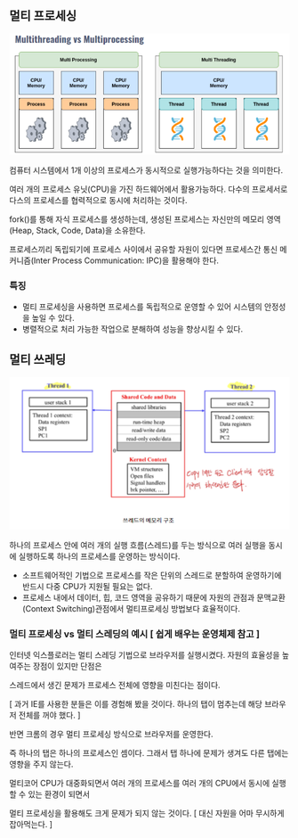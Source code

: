 ## 멀티 프로세싱

![Untitled](./.asserts/멀티프로세스.png)

컴퓨터 시스템에서 1개 이상의 프로세스가 동시적으로 실행가능하다는 것을 의미한다.

여러 개의 프로세스 유닛(CPU)을 가진 하드웨어에서 활용가능하다. 다수의 프로세서로 다스의 프로세스를 협력적으로 동시에 처리하는 것이다.

fork()를 통해 자식 프로세스를 생성하는데, 생성된 프로세스는 자신만의 메모리 영역(Heap, Stack, Code, Data)을 소유한다.

프로세스끼리 독립되기에 프로세스 사이에서 공유할 자원이 있다면 프로세스간 통신 메커니즘(Inter Process Communication: IPC)을 활용해야 한다.

### 특징

- 멀티 프로세싱을 사용하면 프로세스를 독립적으로 운영할 수 있어 시스템의 안정성을 높일 수 있다.
- 병렬적으로 처리 가능한 작업으로 분해하여 성능을 향상시킬 수 있다.

## 멀티 쓰레딩

![Untitled](./.asserts/멀티프로세스2.png)

하나의 프로세스 안에 여러 개의 실행 흐름(스레드)를 두는 방식으로 여러 실행을 동시에 실행하도록 하나의 프로세스를 운영하는 방식이다.

- 소프트웨어적인 기법으로 프로세스를 작은 단위의 스레드로 분할하여 운영하기에 반드시 다중 CPU가 지원될 필요는 없다.
- 프로세스 내에서 데이터, 힙, 코드 영역을 공유하기 때문에 자원의 관점과 문맥교환(Context Switching)관점에서 멀티프로세싱 방법보다 효율적이다.

### **멀티 프로세싱 vs 멀티 스레딩의 예시 [ 쉽게 배우는 운영체제 참고 ]**

인터넷 익스플로러는 멀티 스레딩 기법으로 브라우저를 실행시켰다. 자원의 효율성을 높여주는 장점이 있지만 단점은

스레드에서 생긴 문제가 프로세스 전체에 영향을 미친다는 점이다.

[ 과거 IE를 사용한 분들은 이를 경험해 봤을 것이다. 하나의 탭이 멈추는데 해당 브라우저 전체를 꺼야 했다. ]

반면 크롬의 경우 멀티 프로세싱 방식으로 브라우저를 운영한다.

즉 하나의 탭은 하나의 프로세스인 셈이다. 그래서 탭 하나에 문제가 생겨도 다른 탭에는 영향을 주지 않는다.

멀티코어 CPU가 대중화되면서 여러 개의 프로세스를 여러 개의 CPU에서 동시에 실행할 수 있는 환경이 되면서

멀티 프로세싱을 활용해도 크게 문제가 되지 않는 것이다. [ 대신 자원을 어마 무시하게 잡아먹는다. ]
